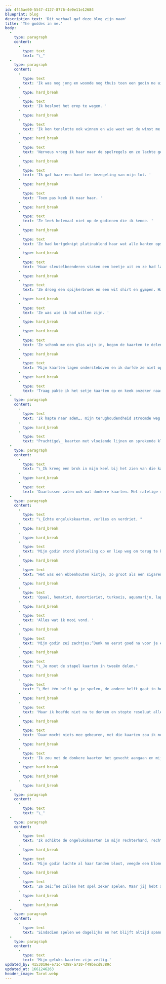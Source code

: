 ```yaml
---
id: 4f45ae00-5547-4127-8776-4e0e11e12684
blueprint: blog
description_text: 'Dit verhaal gaf deze blog zijn naam'
title: 'The goddes in me.'
body:
  -
    type: paragraph
    content:
      -
        type: text
        text: "\_"
  -
    type: paragraph
    content:
      -
        type: text
        text: 'Ik was nog jong en woonde nog thuis toen een godin me uitnodigde voor een spelletje kaart. “De inzet is hoog, je geluk hangt ervan af” zei ze duister. '
      -
        type: hard_break
      -
        type: text
        text: 'Ik besloot het erop te wagen. '
      -
        type: hard_break
      -
        type: text
        text: 'Ik kon tenslotte ook winnen en wie weet wat de winst me zou opleveren? '
      -
        type: hard_break
      -
        type: text
        text: 'Nerveus vroeg ik haar naar de spelregels en ze lachte geheimzinnig. “Het spel is altijd anders” legde ze uit. “En het hangt helemaal af van de kaarten die je in handen krijgt.” '
      -
        type: hard_break
      -
        type: text
        text: 'Ik gaf haar een hand ter bezegeling van mijn lot. '
      -
        type: hard_break
      -
        type: text
        text: 'Toen pas keek ik naar haar. '
      -
        type: hard_break
      -
        type: text
        text: 'Ze leek helemaal niet op de godinnen die ik kende. '
      -
        type: hard_break
      -
        type: text
        text: 'Ze had kortgeknipt platinablond haar wat alle kanten opstond en ze was mager en had nauwelijks borsten. '
      -
        type: hard_break
      -
        type: text
        text: 'Haar sleutelbeenderen staken een beetje uit en ze had lange slanke vingers. '
      -
        type: hard_break
      -
        type: text
        text: 'Ze droeg een spijkerbroek en een wit shirt en gympen. Haar ogen waren donkerbruin en haar lippen rood. Als ze lachte zag je al haar kaarsrechte parelwitte tanden. Ze bewoog zich snel en soepel en haar stem klonk melodieus. Ze keek me zelfverzekerd aan. '
      -
        type: hard_break
      -
        type: text
        text: 'Ze was wie ik had willen zijn. '
      -
        type: hard_break
      -
        type: hard_break
      -
        type: text
        text: 'Ze schonk me een glas wijn in, begon de kaarten te delen, ging zitten en stak een sigaret op. '
      -
        type: hard_break
      -
        type: text
        text: 'Mijn kaarten lagen ondersteboven en ik durfde ze niet op te pakken maar ze lachte om mijn angstige gezicht en spoorde me aan: “Toe, draai ze om, ik wil beginnen” '
      -
        type: hard_break
      -
        type: text
        text: 'Traag pakte ik het setje kaarten op en keek onzeker naar mijn hand.'
  -
    type: paragraph
    content:
      -
        type: text
        text: 'Ik hapte naar adem…. mijn terughoudendheid stroomde weg en ik begon te gloeien; het waren zoveel geluks-kaarten! '
      -
        type: hard_break
      -
        type: text
        text: "Prachtige\_ kaarten met vloeiende lijnen en sprekende kleuren."
  -
    type: paragraph
    content:
      -
        type: text
        text: "\_Ik kreeg een brok in mijn keel bij het zien van die kaarten. "
      -
        type: hard_break
      -
        type: text
        text: 'Daartussen zaten ook wat donkere kaarten. Met rafelige randen en nat van tranen.'
  -
    type: paragraph
    content:
      -
        type: text
        text: "\_Echte ongelukskaarten, verlies en verdriet. "
      -
        type: hard_break
      -
        type: hard_break
      -
        type: text
        text: 'Mijn godin stond plotseling op en liep weg om terug te komen met een prachtig kistje. '
      -
        type: hard_break
      -
        type: text
        text: "Het was een ebbenhouten kistje, zo groot als een sigarendoos en rijkelijk versierd met flonkerende stenen.\_ "
      -
        type: hard_break
      -
        type: text
        text: 'Opaal, hematiet, dumortieriet, turkoois, aquamarijn, lapis lazuli. De binnenkant was bekleed met zacht purperen fluweel. '
      -
        type: hard_break
      -
        type: text
        text: 'Alles wat ik mooi vond. '
      -
        type: hard_break
      -
        type: text
        text: 'Mijn godin zei zachtjes;”Denk nu eerst goed na voor je een besluit neemt.'
      -
        type: hard_break
      -
        type: text
        text: "\_Je moet de stapel kaarten in tweeën delen."
      -
        type: hard_break
      -
        type: text
        text: "\_Met één helft ga je spelen, de andere helft gaat in het kistje. “"
      -
        type: hard_break
      -
        type: text
        text: 'Maar ik hoefde niet na te denken en stopte resoluut alle geluks-kaarten in het mooie kistje tussen de zachte bekleding. '
      -
        type: hard_break
      -
        type: text
        text: 'Daar mocht niets mee gebeuren, met die kaarten zou ik nooit spelen. '
      -
        type: hard_break
      -
        type: text
        text: 'Ik zou met de donkere kaarten het gevecht aangaan en mijn geluks-kaarten nooit in de waagschaal leggen. '
      -
        type: hard_break
      -
        type: hard_break
      -
        type: hard_break
  -
    type: paragraph
    content:
      -
        type: text
        text: "\_"
  -
    type: paragraph
    content:
      -
        type: text
        text: 'Ik schikte de ongelukskaarten in mijn rechterhand, rechte mijn rug en keek mijn godin uitdagend aan:”Ik speel met deze set, kom maar op” '
      -
        type: hard_break
      -
        type: text
        text: 'Mijn godin lachte al haar tanden bloot, veegde een blonde lok weg, trapte haar sigaret uit en gaf me een hand. '
      -
        type: hard_break
      -
        type: text
        text: 'Ze zei:”We zullen het spel zeker spelen. Maar jij hebt al gewonnen. De kaarten die je opzij hebt gelegd zijn jouw beloning” '
      -
        type: hard_break
      -
        type: hard_break
  -
    type: paragraph
    content:
      -
        type: text
        text: 'Sindsdien spelen we dagelijks en het blijft altijd spannend maar bang ben ik nooit meer;'
  -
    type: paragraph
    content:
      -
        type: text
        text: 'Mijn geluks-kaarten zijn veilig.'
updated_by: 4153019e-e71c-4388-a710-f49becd9389c
updated_at: 1661246263
header_image: Tarot.webp
---
```

